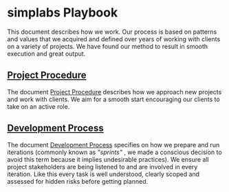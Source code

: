 # simplabs Playbook

This document describes how we work. Our process is based on patterns and values
that we acquired and defined over years of working with clients on a variety of
projects. We have found our method to result in smooth execution and great
output.

## [Project Procedure](./project-procedure)

The document [Project Procedure](./project-procedure) describes how we approach
new projects and work with clients. We aim for a smooth start encouraging our
clients to take on an active role.

## [Development Process](./development-process)

The document [Development Process](./development-process) specifies on how we
prepare and run iterations (commonly known as _"sprints"_ , we made a conscious
decision to avoid this term because it implies undesirable practices). We ensure
all project stakeholders are being listened to and are involved in every
iteration. Like this every task is well understood, clearly scoped and assessed
for hidden risks before getting planned.
